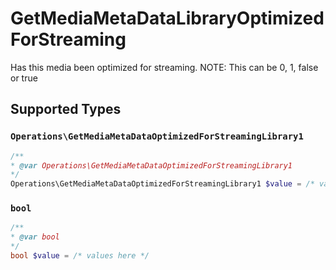 # GetMediaMetaDataLibraryOptimizedForStreaming

Has this media been optimized for streaming. NOTE: This can be 0, 1, false or true



## Supported Types

### `Operations\GetMediaMetaDataOptimizedForStreamingLibrary1`

```php
/**
* @var Operations\GetMediaMetaDataOptimizedForStreamingLibrary1
*/
Operations\GetMediaMetaDataOptimizedForStreamingLibrary1 $value = /* values here */
```

### `bool`

```php
/**
* @var bool
*/
bool $value = /* values here */
```

